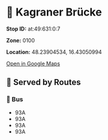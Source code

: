 # 🚉 Kagraner Brücke


**Stop ID:** at:49:631:0:7

**Zone:** 0100

**Location:** 48.23904534, 16.43050994

[Open in Google Maps](https://www.google.com/maps?q=48.23904534,16.43050994)

## 🚆 Served by Routes

### 🚌 Bus
- 93A
- 93A
- 93A
- 93A